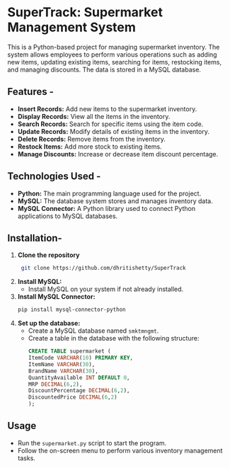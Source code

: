 # SuperTrack: Supermarket Management System
This is a Python-based project for managing supermarket inventory. The system allows employees to perform various operations such as adding new items, updating existing items, searching for items, restocking items, and managing discounts. The data is stored in a MySQL database.

## Features - 
- **Insert Records:** Add new items to the supermarket inventory.
- **Display Records:** View all the items in the inventory.
- **Search Records:** Search for specific items using the item code.
- **Update Records:** Modify details of existing items in the inventory.
- **Delete Records:** Remove items from the inventory.
- **Restock Items:** Add more stock to existing items.
- **Manage Discounts:** Increase or decrease item discount percentage.

## Technologies Used -
- **Python:** The main programming language used for the project.
- **MySQL:** The database system stores and manages inventory data.
- **MySQL Connector:** A Python library used to connect Python applications to MySQL databases.

## Installation-
1. **Clone the repository**
   ```bash
    git clone https://github.com/dhritishetty/SuperTrack
    ```
2. **Install MySQL:**
    - Install MySQL on your system if not already installed.
3. **Install MySQL Connector:**
    ```bash
    pip install mysql-connector-python
    ```
4. **Set up the database:**
    - Create a MySQL database named `smktmngmt`.
    - Create a table in the database with the following structure:
        ```sql
        CREATE TABLE supermarket (
        ItemCode VARCHAR(10) PRIMARY KEY,
        ItemName VARCHAR(30),
        BrandName VARCHAR(30),
        QuantityAvailable INT DEFAULT 0,
        MRP DECIMAL(6,2),
        DiscountPercentage DECIMAL(6,2),
        DiscountedPrice DECIMAL(6,2)
        );
        ```

## Usage

- Run the `supermarket.py` script to start the program.
- Follow the on-screen menu to perform various inventory management tasks.
